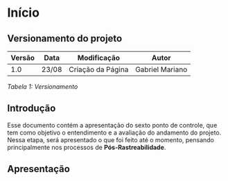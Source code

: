 # Início

## Versionamento do projeto

| Versão | Data  |    Modificação    |             Autor              |
| ------ | ----- | :---------------: | :----------------------------: |
| 1.0    | 23/08 | Criação da Página | Gabriel Mariano                |

_Tabela 1: Versionamento_

## Introdução

Esse documento contém a apresentação do sexto ponto de controle, que tem como objetivo o entendimento e a avaliação do andamento do projeto. Nessa etapa, será apresentado o que foi feito até o momento, pensando principalmente nos processos de **Pós-Rastreabilidade**.

## Apresentação

